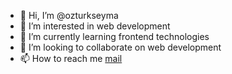 - 👋 Hi, I’m @ozturkseyma
- 👀 I’m interested in web development
- 🌱 I’m currently learning frontend technologies
- 💞️ I’m looking to collaborate on web development
- 📫 How to reach me [mail](mailto:seymaarslan217@gmail.com)
